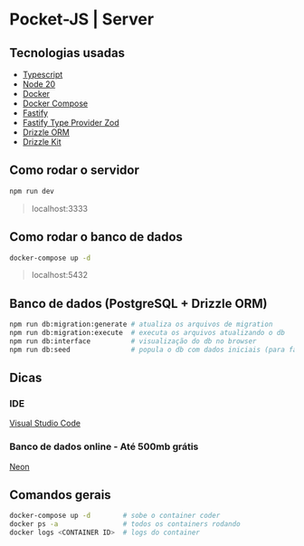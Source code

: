 # Pocket-JS | Server

## Tecnologias usadas

- [Typescript](https://www.typescriptlang.org/)
- [Node 20](https://nodejs.org/pt)
- [Docker](https://www.docker.com/)
- [Docker Compose](https://docs.docker.com/compose/)
- [Fastify](https://fastify.dev/)
- [Fastify Type Provider Zod](https://github.com/turkerdev/fastify-type-provider-zod)
- [Drizzle ORM](https://orm.drizzle.team/)
- [Drizzle Kit](https://orm.drizzle.team/kit-docs/overview)

## Como rodar o servidor

```bash
npm run dev
```

> localhost:3333

## Como rodar o banco de dados

```bash
docker-compose up -d
```

> localhost:5432

## Banco de dados (PostgreSQL + Drizzle ORM)

```bash
npm run db:migration:generate # atualiza os arquivos de migration
npm run db:migration:execute  # executa os arquivos atualizando o db
npm run db:interface          # visualização do db no browser
npm run db:seed               # popula o db com dados iniciais (para facilitar o desenvolvimento, quando não se tem nada registrado // CUIDADO, pois se tiver algo já no banco, ele será deletado!)

```

## Dicas

### IDE

[Visual Studio Code](https://code.visualstudio.com/)

### Banco de dados online - Até 500mb grátis

[Neon](https://neon.tech/)

## Comandos gerais

```bash
docker-compose up -d        # sobe o container coder
docker ps -a                # todos os containers rodando
docker logs <CONTAINER ID>  # logs do container
```
